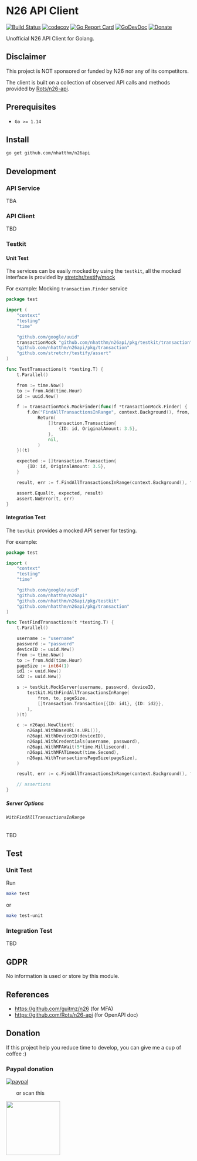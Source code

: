 # N26 API Client

[![Build Status](https://github.com/nhatthm/n26api/actions/workflows/test.yaml/badge.svg)](https://github.com/nhatthm/n26api/actions/workflows/test.yaml)
[![codecov](https://codecov.io/gh/nhatthm/n26api/branch/master/graph/badge.svg?token=eTdAgDE2vR)](https://codecov.io/gh/nhatthm/n26api)
[![Go Report Card](https://goreportcard.com/badge/github.com/nhatthm/httpmock)](https://goreportcard.com/report/github.com/nhatthm/httpmock)
[![GoDevDoc](https://img.shields.io/badge/dev-doc-00ADD8?logo=go)](https://pkg.go.dev/github.com/nhatthm/n26api)
[![Donate](https://img.shields.io/badge/Donate-PayPal-green.svg)](https://www.paypal.com/donate/?hosted_button_id=PJZSGJN57TDJY)

Unofficial N26 API Client for Golang.

## Disclaimer

This project is NOT sponsored or funded by N26 nor any of its competitors.

The client is built on a collection of observed API calls and methods provided by [Rots/n26-api](https://github.com/Rots/n26-api).

## Prerequisites

- `Go >= 1.14`

## Install

```bash
go get github.com/nhatthm/n26api
```

## Development

### API Service

TBA

### API Client

TBD

### Testkit

#### Unit Test

The services can be easily mocked by using the `testkit`, all the mocked interface is provided
by [stretchr/testify/mock](https://github.com/stretchr/testify#mock-package)

For example: Mocking `transaction.Finder` service

```go
package test

import (
    "context"
    "testing"
    "time"

    "github.com/google/uuid"
    transactionMock "github.com/nhatthm/n26api/pkg/testkit/transaction"
    "github.com/nhatthm/n26api/pkg/transaction"
    "github.com/stretchr/testify/assert"
)

func TestTransactions(t *testing.T) {
    t.Parallel()

    from := time.Now()
    to := from.Add(time.Hour)
    id := uuid.New()

    f := transactionMock.MockFinder(func(f *transactionMock.Finder) {
        f.On("FindAllTransactionsInRange", context.Background(), from, to).
            Return(
                []transaction.Transaction{
                    {ID: id, OriginalAmount: 3.5},
                },
                nil,
            )
    })(t)

    expected := []transaction.Transaction{
        {ID: id, OriginalAmount: 3.5},
    }

    result, err := f.FindAllTransactionsInRange(context.Background(), from, to)

    assert.Equal(t, expected, result)
    assert.NoError(t, err)
}
```

#### Integration Test

The `testkit` provides a mocked API server for testing.

For example:

```go
package test

import (
    "context"
    "testing"
    "time"

    "github.com/google/uuid"
    "github.com/nhatthm/n26api"
    "github.com/nhatthm/n26api/pkg/testkit"
    "github.com/nhatthm/n26api/pkg/transaction"
)

func TestFindTransactions(t *testing.T) {
    t.Parallel()

    username := "username"
    password := "password"
    deviceID := uuid.New()
    from := time.Now()
    to := from.Add(time.Hour)
    pageSize := int64(1)
    id1 := uuid.New()
    id2 := uuid.New()

    s := testkit.MockServer(username, password, deviceID,
        testkit.WithFindAllTransactionsInRange(
            from, to, pageSize,
            []transaction.Transaction{{ID: id1}, {ID: id2}},
        ),
    )(t)

    c := n26api.NewClient(
        n26api.WithBaseURL(s.URL()),
        n26api.WithDeviceID(deviceID),
        n26api.WithCredentials(username, password),
        n26api.WithMFAWait(5*time.Millisecond),
        n26api.WithMFATimeout(time.Second),
        n26api.WithTransactionsPageSize(pageSize),
    )

    result, err := c.FindAllTransactionsInRange(context.Background(), from, to)

    // assertions
}
```

##### Server Options

###### `WithFindAllTransactionsInRange`

TBD

## Test

### Unit Test

Run

```bash
make test
```

or

```bash
make test-unit
```

### Integration Test

TBD

## GDPR

No information is used or store by this module.

## References

- https://github.com/guitmz/n26 (for MFA)
- https://github.com/Rots/n26-api (for OpenAPI doc)

## Donation

If this project help you reduce time to develop, you can give me a cup of coffee :)

### Paypal donation

[![paypal](https://www.paypalobjects.com/en_US/i/btn/btn_donateCC_LG.gif)](https://www.paypal.com/donate/?hosted_button_id=PJZSGJN57TDJY)

&nbsp;&nbsp;&nbsp;&nbsp;&nbsp;&nbsp;&nbsp;or scan this

<img src="https://user-images.githubusercontent.com/1154587/113494222-ad8cb200-94e6-11eb-9ef3-eb883ada222a.png" width="147px" />
